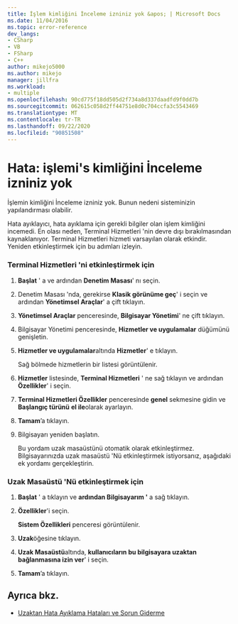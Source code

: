 ```yaml
---
title: İşlem kimliğini İnceleme izniniz yok &apos; | Microsoft Docs
ms.date: 11/04/2016
ms.topic: error-reference
dev_langs:
- CSharp
- VB
- FSharp
- C++
author: mikejo5000
ms.author: mikejo
manager: jillfra
ms.workload:
- multiple
ms.openlocfilehash: 90cd775f18dd505d2f734a8d337daadfd9f0dd7b
ms.sourcegitcommit: 062615c058d2ff44751e8d0c704ccfa3c5543469
ms.translationtype: MT
ms.contentlocale: tr-TR
ms.lasthandoff: 09/22/2020
ms.locfileid: "90851508"
---
```

# <a name="error-you-do-not-have-permission-to-inspect-the-process39s-identity"></a>Hata: işlemi&#39;s kimliğini İnceleme izniniz yok
İşlemin kimliğini İnceleme izniniz yok. Bunun nedeni sisteminizin yapılandırması olabilir.

 Hata ayıklayıcı, hata ayıklama için gerekli bilgiler olan işlem kimliğini incemedi. En olası neden, Terminal Hizmetleri 'nin devre dışı bırakılmasından kaynaklanıyor. Terminal Hizmetleri hizmeti varsayılan olarak etkindir. Yeniden etkinleştirmek için bu adımları izleyin.

### <a name="to-enable-terminal-services"></a>Terminal Hizmetleri 'ni etkinleştirmek için

1. **Başlat** ' a ve ardından **Denetim Masası**' nı seçin.

2. Denetim Masası 'nda, gerekirse **Klasik görünüme geç**' i seçin ve ardından **Yönetimsel Araçlar**' a çift tıklayın.

3. **Yönetimsel Araçlar** penceresinde, **Bilgisayar Yönetimi**' ne çift tıklayın.

4. Bilgisayar Yönetimi penceresinde, **Hizmetler ve uygulamalar** düğümünü genişletin.

5. **Hizmetler ve uygulamalar**altında **Hizmetler**' e tıklayın.

     Sağ bölmede hizmetlerin bir listesi görüntülenir.

6. **Hizmetler** listesinde, **Terminal Hizmetleri** ' ne sağ tıklayın ve ardından **Özellikler**' i seçin.

7. **Terminal Hizmetleri Özellikler** penceresinde **genel** sekmesine gidin ve **Başlangıç türünü** **el ile**olarak ayarlayın.

8. **Tamam**’a tıklayın.

9. Bilgisayarı yeniden başlatın.

     Bu yordam uzak masaüstünü otomatik olarak etkinleştirmez. Bilgisayarınızda uzak masaüstü 'Nü etkinleştirmek istiyorsanız, aşağıdaki ek yordamı gerçekleştirin.

### <a name="to-enable-remote-desktop"></a>Uzak Masaüstü 'Nü etkinleştirmek için

1. **Başlat** ' a tıklayın ve **ardından Bilgisayarım '** a sağ tıklayın.

2. **Özellikler**'i seçin.

     **Sistem Özellikleri** penceresi görüntülenir.

3. **Uzak**öğesine tıklayın.

4. **Uzak Masaüstü**altında, **kullanıcıların bu bilgisayara uzaktan bağlanmasına izin ver**' i seçin.

5. **Tamam**’a tıklayın.

## <a name="see-also"></a>Ayrıca bkz.
- [Uzaktan Hata Ayıklama Hataları ve Sorun Giderme](../debugger/remote-debugging-errors-and-troubleshooting.md)